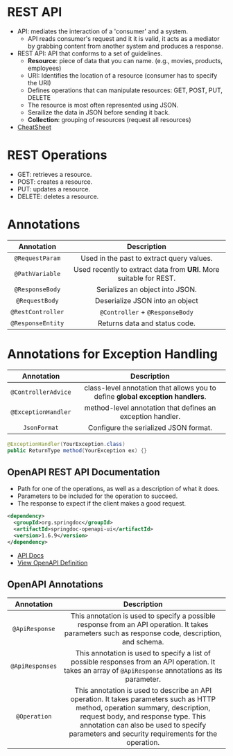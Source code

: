 # REST API

- API: mediates the interaction of a 'consumer' and a system.
  - API reads consumer's request and it it is valid, it acts as a mediator by grabbing content from another system and produces a response.
- REST API: API that conforms to a set of guidelines.
  - **Resource**: piece of data that you can name. (e.g., movies, products, employees)
  - URI: Identifies the location of a resource (consumer has to specify the URI)
  - Defines operations that can manipulate resources: GET, POST, PUT, DELETE
  - The resource is most often represented using JSON.
  - Serailize the data in JSON before sending it back.
  - **Collection**: grouping of resources (request all resources)
- [CheatSheet](https://www.learnthepart.com/course/af54547f-e993-47bd-ad51-d7c7270c4e50/71bb9319-32e7-481a-98e6-2ec9897ee257)

# REST Operations

- GET: retrieves a resource.
- POST: creates a resource.
- PUT: updates a resource.
- DELETE: deletes a resource.

# Annotations

|    Annotation     |                             Description                             |
| :---------------: | :-----------------------------------------------------------------: |
|  `@RequestParam`  |              Used in the past to extract query values.              |
|  `@PathVariable`  | Used recently to extract data from **URI**. More suitable for REST. |
|  `@ResponseBody`  |                   Serializes an object into JSON.                   |
|  `@RequestBody`   |                   Deserialize JSON into an object                   |
| `@RestController` |                   `@Controller` + `@ResponseBody`                   |
| `@ResponseEntity` |                    Returns data and status code.                    |

# Annotations for Exception Handling

|     Annotation      |                                   Description                                   |
| :-----------------: | :-----------------------------------------------------------------------------: |
| `@ControllerAdvice` | class-level annotation that allows you to define **global exception handlers**. |
| `@ExceptionHandler` |           method-level annotation that defines an exception handler.            |
|    `JsonFormat`     |                      Configure the serialized JSON format.                      |

```java
@ExceptionHandler(YourException.class)
public ReturnType method(YourException ex) {}
```

## OpenAPI REST API Documentation

- Path for one of the operations, as well as a description of what it does.
- Parameters to be included for the operation to succeed.
- The response to expect if the client makes a good request.

```xml
<dependency>
  <groupId>org.springdoc</groupId>
  <artifactId>springdoc-openapi-ui</artifactId>
  <version>1.6.9</version>
</dependency>
```

- [API Docs](http://localhost:8080/v3/api-docs)
- [View OpenAPI Definition](http://localhost:8080/swagger-ui/index.html)

## OpenAPI Annotations

|Annotation|Description|
|:-:|:-:|
|`@ApiResponse`|This annotation is used to specify a possible response from an API operation. It takes parameters such as response code, description, and schema.|
|`@ApiResponses`|This annotation is used to specify a list of possible responses from an API operation. It takes an array of `@ApiResponse` annotations as its parameter.|
|`@Operation`|This annotation is used to describe an API operation. It takes parameters such as HTTP method, operation summary, description, request body, and response type. This annotation can also be used to specify parameters and security requirements for the operation.|